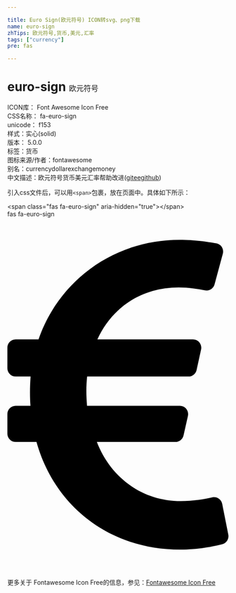 ```yaml
---

title: Euro Sign(欧元符号) ICON转svg、png下载
name: euro-sign
zhTips: 欧元符号,货币,美元,汇率
tags: ["currency"]
pre: fas

---
```


# euro-sign  <small style="font-size: 60%;font-weight: 100">欧元符号</small>


<div class="detail-page">
<p>
<span>
ICON库：
<span class="badge-secondary badge">Font Awesome Icon Free</span> 
</span>
<br/>
<span>
CSS名称：
<span class="badge-secondary badge">fa-euro-sign</span> 
</span>
<br/>
<span>
unicode：
<span class="badge-secondary badge">f153</span> 
<copy-btn content='f153' btn-title=""></copy-btn>
<copy-btn :content='String.fromCodePoint(parseInt("f153", 16))' btn-title="复制U"></copy-btn>
</span><br/><span>样式：<span class="badge-light badge">实心(solid)</span></span>
<br/>
<span>
版本：
<span class="badge-secondary badge">5.0.0</span> 
</span><br/><span>标签：<span class="badge-light badge"><router-link to="/tags/currency.html">货币</router-link></span></span>
<br/>
<span>图标来源/作者：<span class="badge-light badge">fontawesome</span></span> 
<br/>
<span>别名：<span class="badge-light badge">currency</span><span class="badge-light badge">dollar</span><span class="badge-light badge">exchange</span><span class="badge-light badge">money</span></span><br/><span class="zh-detail">中文描述：<span class="badge-primary badge">欧元符号</span><span class="badge-primary badge">货币</span><span class="badge-primary badge">美元</span><span class="badge-primary badge">汇率</span><span class="help-link"><span>帮助改进</span>(<a href="https://gitee.com/liuwave/icon-helper/edit/master/json/fontawesome/solid/euro-sign.json" target="_blank" rel="noopener noreferrer">gitee</a><a href="https://github.com/liuwave/icon-helper/edit/master/json/fontawesome/solid/euro-sign.json" target="_blank" rel="noopener noreferrer">github</a></span>)</span><br/>
</p>
</div>
<div class="alert alert-dark">
  <i class="fas fa-euro-sign fa-xs"></i>
  <i class="fas fa-euro-sign fa-sm"></i>
  <i class="fas fa-euro-sign fa-lg"></i>
  <i class="fas fa-euro-sign fa-2x"></i>
  <i class="fas fa-euro-sign fa-3x"></i>
  <i class="fas fa-euro-sign fa-5x"></i>
  <i class="fas fa-euro-sign fa-7x"></i>
</div>
<div>
  <p>引入css文件后，可以用<code>&lt;span&gt;</code>包裹，放在页面中。具体如下所示：    
  </p>
  <div class="alert alert-primary" style="font-size: 14px">
    &lt;span class="fas fa-euro-sign" aria-hidden="true"&gt;&lt;/span&gt;
    <copy-btn content='<span class="fas fa-euro-sign" aria-hidden="true"></span>'></copy-btn>
  </div>
  <div class="alert alert-secondary">
    <i class="fas fa-euro-sign"
    style="font-size: 24px"
    aria-hidden="true"></i> fas fa-euro-sign
    <copy-btn content="fas fa-euro-sign" btn-title="复制图标名称"></copy-btn>
  </div>
</div>
<div id="svg" class="svg-wrap">
<svg xmlns="http://www.w3.org/2000/svg" viewBox="0 0 320 512"><path d="M310.706 413.765c-1.314-6.63-7.835-10.872-14.424-9.369-10.692 2.439-27.422 5.413-45.426 5.413-56.763 0-101.929-34.79-121.461-85.449h113.689a12 12 0 0 0 11.708-9.369l6.373-28.36c1.686-7.502-4.019-14.631-11.708-14.631H115.22c-1.21-14.328-1.414-28.287.137-42.245H261.95a12 12 0 0 0 11.723-9.434l6.512-29.755c1.638-7.484-4.061-14.566-11.723-14.566H130.184c20.633-44.991 62.69-75.03 117.619-75.03 14.486 0 28.564 2.25 37.851 4.145 6.216 1.268 12.347-2.498 14.002-8.623l11.991-44.368c1.822-6.741-2.465-13.616-9.326-14.917C290.217 34.912 270.71 32 249.635 32 152.451 32 74.03 92.252 45.075 176H12c-6.627 0-12 5.373-12 12v29.755c0 6.627 5.373 12 12 12h21.569c-1.009 13.607-1.181 29.287-.181 42.245H12c-6.627 0-12 5.373-12 12v28.36c0 6.627 5.373 12 12 12h30.114C67.139 414.692 145.264 480 249.635 480c26.301 0 48.562-4.544 61.101-7.788 6.167-1.595 10.027-7.708 8.788-13.957l-8.818-44.49z"/></svg>
</div>
<detail full-name='fa-euro-sign'></detail>
    
<div><p>更多关于  Fontawesome Icon Free的信息，参见：<a target="_blank" href="https://iconhelper.cn/fontawesome.html">Fontawesome Icon Free</a>
</p></div>
